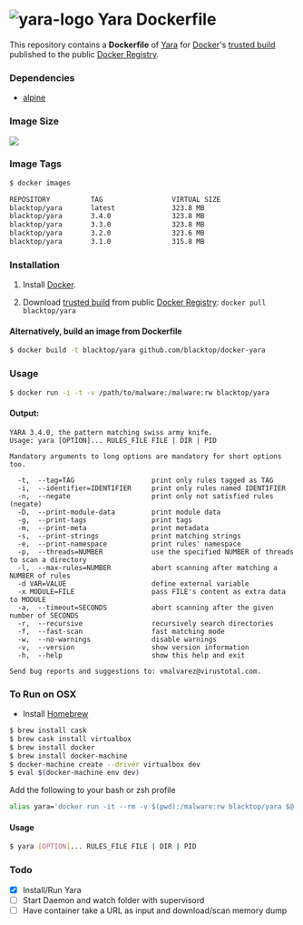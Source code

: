 ![yara-logo](http://plusvic.github.io/yara/images/logo.png)
Yara Dockerfile
==================

This repository contains a **Dockerfile** of [Yara](http://plusvic.github.io/yara/) for [Docker](https://www.docker.io/)'s [trusted build](https://index.docker.io/u/blacktop/yara/) published to the public [Docker Registry](https://index.docker.io/).

### Dependencies

* [alpine](https://registry.hub.docker.com/_/alpine/)

### Image Size
[![](https://badge.imagelayers.io/blacktop/yara:latest.svg)](https://imagelayers.io/?images=blacktop/yara:latest 'Get your own badge on imagelayers.io')

### Image Tags
```bash
$ docker images

REPOSITORY          TAG                 VIRTUAL SIZE
blacktop/yara       latest              323.8 MB
blacktop/yara       3.4.0               323.8 MB
blacktop/yara       3.3.0               323.8 MB
blacktop/yara       3.2.0               323.6 MB
blacktop/yara       3.1.0               315.8 MB
```

### Installation

1. Install [Docker](https://www.docker.io/).

2. Download [trusted build](https://index.docker.io/u/blacktop/yara/) from public [Docker Registry](https://index.docker.io/): `docker pull blacktop/yara`

#### Alternatively, build an image from Dockerfile
```bash
$ docker build -t blacktop/yara github.com/blacktop/docker-yara
```
### Usage
```bash
$ docker run -i -t -v /path/to/malware:/malware:rw blacktop/yara
```
#### Output:
    YARA 3.4.0, the pattern matching swiss army knife.
    Usage: yara [OPTION]... RULES_FILE FILE | DIR | PID

    Mandatory arguments to long options are mandatory for short options too.

      -t,  --tag=TAG                   print only rules tagged as TAG
      -i,  --identifier=IDENTIFIER     print only rules named IDENTIFIER
      -n,  --negate                    print only not satisfied rules (negate)
      -D,  --print-module-data         print module data
      -g,  --print-tags                print tags
      -m,  --print-meta                print metadata
      -s,  --print-strings             print matching strings
      -e,  --print-namespace           print rules' namespace
      -p,  --threads=NUMBER            use the specified NUMBER of threads to scan a directory
      -l,  --max-rules=NUMBER          abort scanning after matching a NUMBER of rules
      -d VAR=VALUE                     define external variable
      -x MODULE=FILE                   pass FILE's content as extra data to MODULE
      -a,  --timeout=SECONDS           abort scanning after the given number of SECONDS
      -r,  --recursive                 recursively search directories
      -f,  --fast-scan                 fast matching mode
      -w,  --no-warnings               disable warnings
      -v,  --version                   show version information
      -h,  --help                      show this help and exit

    Send bug reports and suggestions to: vmalvarez@virustotal.com.

### To Run on OSX
 - Install [Homebrew](http://brew.sh)

```bash
$ brew install cask
$ brew cask install virtualbox
$ brew install docker
$ brew install docker-machine
$ docker-machine create --driver virtualbox dev
$ eval $(docker-machine env dev)
```
Add the following to your bash or zsh profile

```bash
alias yara='docker run -it --rm -v $(pwd):/malware:rw blacktop/yara $@'
```
#### Usage

```bash
$ yara [OPTION]... RULES_FILE FILE | DIR | PID
```

### Todo
- [x] Install/Run Yara
- [ ] Start Daemon and watch folder with supervisord
- [ ] Have container take a URL as input and download/scan memory dump
